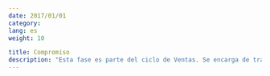 ```yaml
---
date: 2017/01/01
category:
lang: es
weight: 10

title: Compromiso
description: "Esta fase es parte del ciclo de Ventas. Se encarga de transformar los requerimientos del cliente en una propuesta de solución que es acorde con la información proporcionada y que es factible para su operación respecto al modelo de compromiso seleccionado de Desarrollo de Aplicaciones y a los elementos que cada uno de estos establece."
---
```

